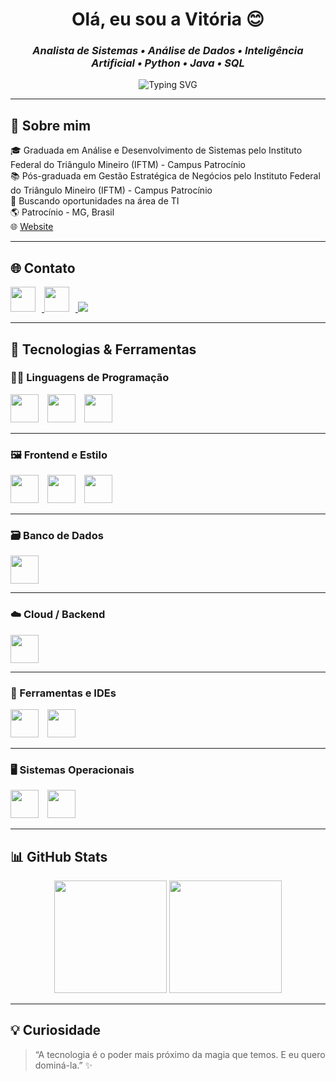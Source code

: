 <h1 align="center">Olá, eu sou a Vitória 😊</h1>

<h3 align="center"><em>Analista de Sistemas • Análise de Dados • Inteligência Artificial • Python • Java • SQL</em></h3>

<p align="center">
  <img src="https://readme-typing-svg.demolab.com?font=Fira+Code&weight=500&size=22&pause=1000&color=B026FF&center=true&vCenter=true&width=700&lines=Desenvolvedora+em+constante+aprendizado;Apaixonada+por+tecnologia+e+dados;Aberta+a+novas+oportunidades" alt="Typing SVG" />
</p>

---

## 🎯 Sobre mim

🎓 Graduada em Análise e Desenvolvimento de Sistemas pelo Instituto Federal do Triângulo Mineiro (IFTM) - Campus Patrocínio  
📚 Pós-graduada em Gestão Estratégica de Negócios pelo Instituto Federal do Triângulo Mineiro (IFTM) - Campus Patrocínio  
💼 Buscando oportunidades na área de TI  
🌎 Patrocínio - MG, Brasil  
🌐 [Website](https://souzacodigital.netlify.app)

---

## 🌐 Contato

<p align="left">
  <a href="https://www.linkedin.com/in/vit%C3%B3ria-st%C3%A9fane-de-souza-1b100a1a0/" target="_blank">
    <img src="https://skillicons.dev/icons?i=linkedin" height="40" style="margin-right: 10px;"/>
  </a>
  <a href="https://github.com/vi-dsouza" target="_blank">
    <img src="https://skillicons.dev/icons?i=github" height="40" style="margin-right: 10px;"/>
  </a>
  <a href="mailto:vitoriasteffane5@gmail.com" target="_blank">
    <img src="https://img.shields.io/badge/Gmail-D14836?style=for-the-badge&logo=gmail&logoColor=white"/>
  </a>
</p>

---

## 💼 Tecnologias & Ferramentas

### 👩‍💻 Linguagens de Programação
<p>
  <img src="https://cdn.jsdelivr.net/gh/devicons/devicon/icons/python/python-original.svg" width="45" height="45" style="margin-right: 10px;"/>
  <img src="https://cdn.jsdelivr.net/gh/devicons/devicon/icons/java/java-original.svg" width="45" height="45" style="margin-right: 10px;"/>
  <img src="https://cdn.jsdelivr.net/gh/devicons/devicon/icons/javascript/javascript-original.svg" width="45" height="45" style="margin-right: 10px;"/>
</p>

---

### 🖼️ Frontend e Estilo
<p>
  <img src="https://cdn.jsdelivr.net/gh/devicons/devicon/icons/html5/html5-original.svg" width="45" height="45" style="margin-right: 10px;"/>
  <img src="https://cdn.jsdelivr.net/gh/devicons/devicon/icons/css3/css3-original.svg" width="45" height="45" style="margin-right: 10px;"/>
  <img src="https://cdn.jsdelivr.net/gh/devicons/devicon/icons/bootstrap/bootstrap-original.svg" width="45" height="45" style="margin-right: 10px;"/>
</p>

---

### 🗃️ Banco de Dados
<p>
  <img src="https://cdn.jsdelivr.net/gh/devicons/devicon/icons/postgresql/postgresql-original.svg" width="45" height="45" style="margin-right: 10px;"/>
</p>

---

### ☁️ Cloud / Backend
<p>
  <img src="https://cdn.jsdelivr.net/gh/devicons/devicon/icons/firebase/firebase-plain.svg" width="45" height="45" style="margin-right: 10px;"/>
</p>

---

### 🧰 Ferramentas e IDEs
<p>
  <img src="https://cdn.jsdelivr.net/gh/devicons/devicon/icons/vscode/vscode-original.svg" width="45" height="45" style="margin-right: 10px;"/>
  <img src="https://cdn.jsdelivr.net/gh/devicons/devicon/icons/androidstudio/androidstudio-original.svg" width="45" height="45" style="margin-right: 10px;"/>
</p>

---

### 🖥️ Sistemas Operacionais
<p>
  <img src="https://cdn.jsdelivr.net/gh/devicons/devicon/icons/windows8/windows8-original.svg" width="45" height="45" style="margin-right: 10px;"/>
  <img src="https://cdn.jsdelivr.net/gh/devicons/devicon/icons/android/android-original.svg" width="45" height="45" style="margin-right: 10px;"/>
</p>

---

## 📊 GitHub Stats

<p align="center">
  <img height="180em" src="https://github-readme-stats.vercel.app/api?username=vi-dsouza&show_icons=true&theme=radical&border_color=F2709C" />
  <img height="180em" src="https://github-readme-stats.vercel.app/api/top-langs/?username=vi-dsouza&layout=compact&theme=radical&border_color=F2709C" />
</p>

---

## 💡 Curiosidade

> “A tecnologia é o poder mais próximo da magia que temos. E eu quero dominá-la.” ✨

